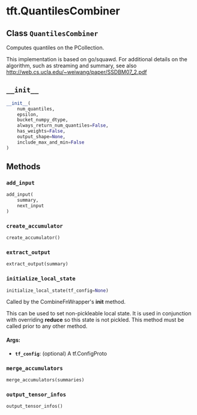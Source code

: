 <div itemscope itemtype="http://developers.google.com/ReferenceObject">
<meta itemprop="name" content="tft.QuantilesCombiner" />
<meta itemprop="path" content="Stable" />
<meta itemprop="property" content="__init__"/>
<meta itemprop="property" content="add_input"/>
<meta itemprop="property" content="create_accumulator"/>
<meta itemprop="property" content="extract_output"/>
<meta itemprop="property" content="initialize_local_state"/>
<meta itemprop="property" content="merge_accumulators"/>
<meta itemprop="property" content="output_tensor_infos"/>
</div>

# tft.QuantilesCombiner

## Class `QuantilesCombiner`



Computes quantiles on the PCollection.

This implementation is based on go/squawd.
For additional details on the algorithm, such as streaming and summary,
see also http://web.cs.ucla.edu/~weiwang/paper/SSDBM07_2.pdf

<h2 id="__init__"><code>__init__</code></h2>

``` python
__init__(
    num_quantiles,
    epsilon,
    bucket_numpy_dtype,
    always_return_num_quantiles=False,
    has_weights=False,
    output_shape=None,
    include_max_and_min=False
)
```





## Methods

<h3 id="add_input"><code>add_input</code></h3>

``` python
add_input(
    summary,
    next_input
)
```



<h3 id="create_accumulator"><code>create_accumulator</code></h3>

``` python
create_accumulator()
```



<h3 id="extract_output"><code>extract_output</code></h3>

``` python
extract_output(summary)
```



<h3 id="initialize_local_state"><code>initialize_local_state</code></h3>

``` python
initialize_local_state(tf_config=None)
```

Called by the CombineFnWrapper's __init__ method.

This can be used to set non-pickleable local state.  It is used in
conjunction with overriding __reduce__ so this state is not pickled.  This
method must be called prior to any other method.

#### Args:

* <b>`tf_config`</b>: (optional) A tf.ConfigProto

<h3 id="merge_accumulators"><code>merge_accumulators</code></h3>

``` python
merge_accumulators(summaries)
```



<h3 id="output_tensor_infos"><code>output_tensor_infos</code></h3>

``` python
output_tensor_infos()
```





